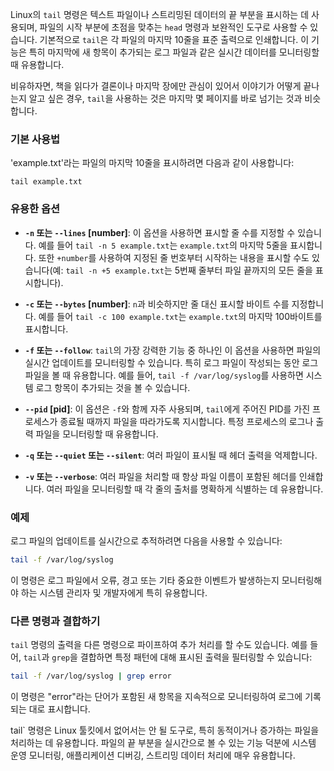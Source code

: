 Linux의 `tail` 명령은 텍스트 파일이나 스트리밍된 데이터의 끝 부분을 표시하는 데 사용되며, 파일의 시작 부분에 초점을 맞추는 `head` 명령과 보완적인 도구로 사용할 수 있습니다. 기본적으로 `tail`은 각 파일의 마지막 10줄을 표준 출력으로 인쇄합니다. 이 기능은 특히 마지막에 새 항목이 추가되는 로그 파일과 같은 실시간 데이터를 모니터링할 때 유용합니다.

비유하자면, 책을 읽다가 결론이나 마지막 장에만 관심이 있어서 이야기가 어떻게 끝나는지 알고 싶은 경우, `tail`을 사용하는 것은 마지막 몇 페이지를 바로 넘기는 것과 비슷합니다.

### 기본 사용법

'example.txt'라는 파일의 마지막 10줄을 표시하려면 다음과 같이 사용합니다:

```
tail example.txt
```

### 유용한 옵션

- **`-n` 또는 `--lines` [number]**: 이 옵션을 사용하면 표시할 줄 수를 지정할 수 있습니다. 예를 들어 `tail -n 5 example.txt`는 `example.txt`의 마지막 5줄을 표시합니다. 또한 `+number`를 사용하여 지정된 줄 번호부터 시작하는 내용을 표시할 수도 있습니다(예: `tail -n +5 example.txt`는 5번째 줄부터 파일 끝까지의 모든 줄을 표시합니다).

- **`-c` 또는 `--bytes` [number]**: `n`과 비슷하지만 줄 대신 표시할 바이트 수를 지정합니다. 예를 들어 `tail -c 100 example.txt`는 `example.txt`의 마지막 100바이트를 표시합니다.

- **`-f` 또는 `--follow`**: `tail`의 가장 강력한 기능 중 하나인 이 옵션을 사용하면 파일의 실시간 업데이트를 모니터링할 수 있습니다. 특히 로그 파일이 작성되는 동안 로그 파일을 볼 때 유용합니다. 예를 들어, `tail -f /var/log/syslog`를 사용하면 시스템 로그 항목이 추가되는 것을 볼 수 있습니다.

- **`--pid` [pid]**: 이 옵션은 `-f`와 함께 자주 사용되며, `tail`에게 주어진 PID를 가진 프로세스가 종료될 때까지 파일을 따라가도록 지시합니다. 특정 프로세스의 로그나 출력 파일을 모니터링할 때 유용합니다.

- **`-q` 또는 `--quiet` 또는 `--silent`**: 여러 파일이 표시될 때 헤더 출력을 억제합니다.

- **`-v` 또는 `--verbose`**: 여러 파일을 처리할 때 항상 파일 이름이 포함된 헤더를 인쇄합니다. 여러 파일을 모니터링할 때 각 줄의 출처를 명확하게 식별하는 데 유용합니다.

### 예제

로그 파일의 업데이트를 실시간으로 추적하려면 다음을 사용할 수 있습니다:

```bash
tail -f /var/log/syslog
```

이 명령은 로그 파일에서 오류, 경고 또는 기타 중요한 이벤트가 발생하는지 모니터링해야 하는 시스템 관리자 및 개발자에게 특히 유용합니다.

### 다른 명령과 결합하기

`tail` 명령의 출력을 다른 명령으로 파이프하여 추가 처리를 할 수도 있습니다. 예를 들어, `tail`과 `grep`을 결합하면 특정 패턴에 대해 표시된 출력을 필터링할 수 있습니다:

```bash
tail -f /var/log/syslog | grep error
```

이 명령은 "error"라는 단어가 포함된 새 항목을 지속적으로 모니터링하여 로그에 기록되는 대로 표시합니다.

tail` 명령은 Linux 툴킷에서 없어서는 안 될 도구로, 특히 동적이거나 증가하는 파일을 처리하는 데 유용합니다. 파일의 끝 부분을 실시간으로 볼 수 있는 기능 덕분에 시스템 운영 모니터링, 애플리케이션 디버깅, 스트리밍 데이터 처리에 매우 유용합니다.
